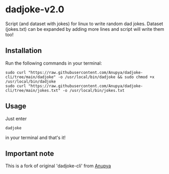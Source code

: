 # dadjoke-v2.0
Script (and dataset with jokes) for linux to write random dad jokes. 
Dataset (jokes.txt) can be expanded by adding more lines and script will write them too!

## Installation

Run the following commands in your terminal:

```
sudo curl "https://raw.githubusercontent.com/Anupya/dadjoke-cli/tree/main/dadjoke" -o /usr/local/bin/dadjoke && sudo chmod +x /usr/local/bin/dadjoke
sudo curl "https://raw.githubusercontent.com/Anupya/dadjoke-cli/tree/main/jokes.txt" -o /usr/local/bin/jokes.txt
```

## Usage
Just enter 
```
dadjoke
```
in your terminal and that's it!

## Important note
This is a fork of original 'dadjoke-cli' from [Anupya](https://github.com/Anupya/dadjoke-cli)
